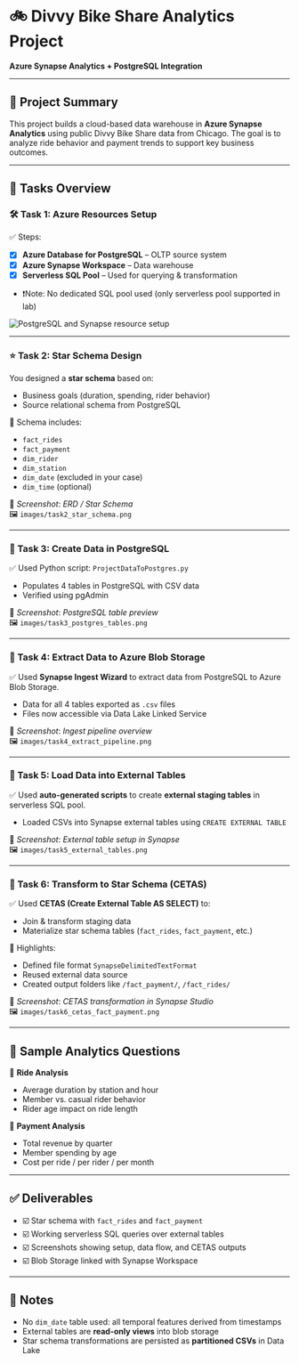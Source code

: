# 🚲 Divvy Bike Share Analytics Project
**Azure Synapse Analytics + PostgreSQL Integration**

---

## 📌 Project Summary

This project builds a cloud-based data warehouse in **Azure Synapse Analytics** using public Divvy Bike Share data from Chicago. The goal is to analyze ride behavior and payment trends to support key business outcomes.

---

## 📂 Tasks Overview

### 🛠 Task 1: Azure Resources Setup

✅ Steps:
- [x] **Azure Database for PostgreSQL** – OLTP source system  
- [x] **Azure Synapse Workspace** – Data warehouse  
- [x] **Serverless SQL Pool** – Used for querying & transformation  
- ❗️Note: No dedicated SQL pool used (only serverless pool supported in lab)

![PostgreSQL and Synapse resource setup]('AzureScreensots/Azureresources.png')  


---

### ⭐ Task 2: Star Schema Design

You designed a **star schema** based on:
- Business goals (duration, spending, rider behavior)
- Source relational schema from PostgreSQL

📁 Schema includes:
- `fact_rides`  
- `fact_payment`  
- `dim_rider`  
- `dim_station`  
- `dim_date` (excluded in your case)  
- `dim_time` (optional)  

📸 _Screenshot_: *ERD / Star Schema*  
🖼️ `images/task2_star_schema.png`

---

### 📃 Task 3: Create Data in PostgreSQL

✅ Used Python script: `ProjectDataToPostgres.py`  
- Populates 4 tables in PostgreSQL with CSV data  
- Verified using pgAdmin  

📸 _Screenshot_: *PostgreSQL table preview*  
🖼️ `images/task3_postgres_tables.png`

---

### 📄 Task 4: Extract Data to Azure Blob Storage

✅ Used **Synapse Ingest Wizard** to extract data from PostgreSQL to Azure Blob Storage.  
- Data for all 4 tables exported as `.csv` files  
- Files now accessible via Data Lake Linked Service

📸 _Screenshot_: *Ingest pipeline overview*  
🖼️ `images/task4_extract_pipeline.png`

---

### 📅 Task 5: Load Data into External Tables

✅ Used **auto-generated scripts** to create **external staging tables** in serverless SQL pool.  
- Loaded CSVs into Synapse external tables using `CREATE EXTERNAL TABLE`

📸 _Screenshot_: *External table setup in Synapse*  
🖼️ `images/task5_external_tables.png`

---

### 🔄 Task 6: Transform to Star Schema (CETAS)

✅ Used **CETAS (Create External Table AS SELECT)** to:
- Join & transform staging data
- Materialize star schema tables (`fact_rides`, `fact_payment`, etc.)

🧹 Highlights:
- Defined file format `SynapseDelimitedTextFormat`
- Reused external data source
- Created output folders like `/fact_payment/`, `/fact_rides/`

📸 _Screenshot_: *CETAS transformation in Synapse Studio*  
🖼️ `images/task6_cetas_fact_payment.png`

---

## 🔎 Sample Analytics Questions

💬 **Ride Analysis**
- Average duration by station and hour
- Member vs. casual rider behavior
- Rider age impact on ride length

💬 **Payment Analysis**
- Total revenue by quarter
- Member spending by age
- Cost per ride / per rider / per month

---

## ✅ Deliverables

- ☑️ Star schema with `fact_rides` and `fact_payment`
- ☑️ Working serverless SQL queries over external tables
- ☑️ Screenshots showing setup, data flow, and CETAS outputs
- ☑️ Blob Storage linked with Synapse Workspace

---

## 📌 Notes

- No `dim_date` table used: all temporal features derived from timestamps
- External tables are **read-only views** into blob storage
- Star schema transformations are persisted as **partitioned CSVs** in Data Lake

